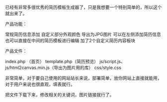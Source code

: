 已经有非常多很优秀的简历模板生成器了，只是我想要一个特别简单的，所以这个就出来了。

产品功能：

常规简历信息添加
自定义部分外观颜色
导出为JPG图片
可以在左侧添加简历信息
也可以直接在中间的简历模板进行编辑
加了2个自定义简历内容板块

产品文件：

index.php （首页）
template.php（简历预览）
js/script.js、js/html2canvas.min.js（导出为图片用的库）
css/style.css

非常简单，对于要自己使用的网站站长来说，部署简单，放你网站上直接就能用，对于用户来说也很直观，填表就行。

把文件下载下来，修改相关的关键词，图片链接就行了。
